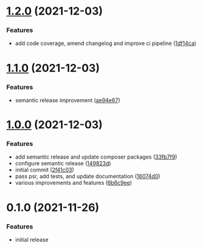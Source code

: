 # [1.2.0](https://github.com/pabloleone/artisan-ui/compare/v1.1.0...v1.2.0) (2021-12-03)


### Features

* add code coverage, amend changelog and improve ci pipeline ([1df14ca](https://github.com/pabloleone/artisan-ui/commit/1df14ca99cf59f7966f9b60fbe93ddaf69c4865f))

# [1.1.0](https://github.com/pabloleone/artisan-ui/compare/v1.0.0...v1.1.0) (2021-12-03)


### Features

* semantic release improvement ([ae94e67](https://github.com/pabloleone/artisan-ui/commit/ae94e677f814dd7522e0b9c738e68020a1a88f48))

# [1.0.0](https://github.com/pabloleone/artisan-ui/compare/0.1.0...v1.0.0) (2021-12-03)


### Features

* add semantic release and update composer packages ([33fb7f9](https://github.com/pabloleone/artisan-ui/commit/33fb7f92b408eec2c9f34ce12f4b512f6b140517))
* configure semantic release ([149823d](https://github.com/pabloleone/artisan-ui/commit/149823d14014e3e82c455ca0d0f857fb59912d35))
* initial commit ([2f41c03](https://github.com/pabloleone/artisan-ui/commit/2f41c030df84de95f42ec0f7a1f4374b43cdf4df))
* pass psr, add tests, and update documentation ([16074d0](https://github.com/pabloleone/artisan-ui/commit/16074d04a0d715694e78c5404a040fe760050c03))
* various improvements and features ([6b6c9ee](https://github.com/pabloleone/artisan-ui/commit/6b6c9ee26992e6e2841a3c5add23081cf56c3ebc))

# 0.1.0 (2021-11-26)


### Features

* initial release
